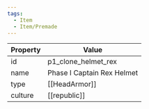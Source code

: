 ```yaml
---
tags:
  - Item
  - Item/Premade
---
```


| Property | Value                      |
| -------- | -------------------------- |
| id       | p1_clone_helmet_rex        |
| name     | Phase I Captain Rex Helmet |
| type     | [[HeadArmor]]              |
| culture  | [[republic]]      |


